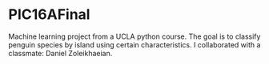 # PIC16AFinal
Machine learning project from a UCLA python course. The goal is to classify penguin species by island using certain characteristics. I collaborated with a classmate: Daniel Zoleikhaeian.
